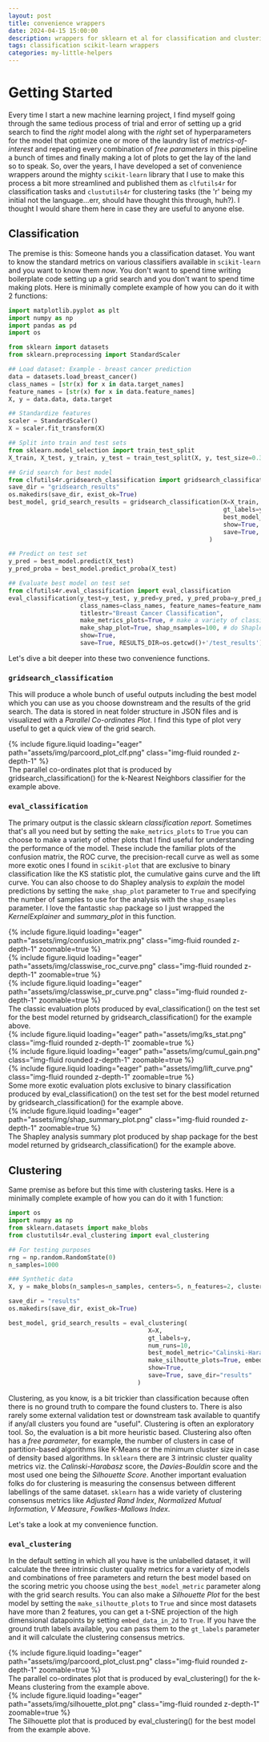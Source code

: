 ```yaml
---
layout: post
title: convenience wrappers
date: 2024-04-15 15:00:00
description: wrappers for sklearn et al for classification and clustering 
tags: classification scikit-learn wrappers
categories: my-little-helpers
---
```


# Getting Started 

Every time I start a new machine learning project, I find myself going through the same tedious process of trial and error of setting up a grid search to find the _right_ model along with the _right_ set of hyperparameters for the model that optimize one or more of the laundry list of _metrics-of-interest_ and repeating every combination of _free parameters_ in this pipeline a bunch of times and finally making a lot of plots to get the lay of the land so to speak. So, over the years, I have developed a set of convenience wrappers around the mighty `scikit-learn` library that I use to make this process a bit more streamlined and published them as `clfutils4r` for classification tasks and `clustutils4r` for clustering tasks (the 'r' being my initial not the language...err, should have thought this through, huh?). I thought I would share them here in case they are useful to anyone else. 

## Classification

The premise is this: Someone hands you a classification dataset. You want to know the standard metrics on various classifiers available in `scikit-learn` and you want to know them _now_. You don't want to spend time writing boilerplate code setting up a grid search and you don't want to spend time making plots. Here is minimally complete example of how you can do it with 2 functions:

```python
import matplotlib.pyplot as plt
import numpy as np
import pandas as pd
import os

from sklearn import datasets
from sklearn.preprocessing import StandardScaler

## Load dataset: Example - breast cancer prediction
data = datasets.load_breast_cancer()
class_names = [str(x) for x in data.target_names]
feature_names = [str(x) for x in data.feature_names]
X, y = data.data, data.target

## Standardize features
scaler = StandardScaler()
X = scaler.fit_transform(X)

## Split into train and test sets
from sklearn.model_selection import train_test_split
X_train, X_test, y_train, y_test = train_test_split(X, y, test_size=0.30, random_state=42)

## Grid search for best model
from clfutils4r.gridsearch_classification import gridsearch_classification
save_dir = "gridsearch_results"
os.makedirs(save_dir, exist_ok=True)
best_model, grid_search_results = gridsearch_classification(X=X_train,                    # training dataset
                                                            gt_labels=y_train,            # ground truth labels
                                                            best_model_metric="F1",       # metric to use to choose the best model
                                                            show=True,                    # whether to display the plots; this is used in a notebook
                                                            save=True, save_dir=save_dir  # whether to save the plots
                                                        )

## Predict on test set
y_pred = best_model.predict(X_test)
y_pred_proba = best_model.predict_proba(X_test)

## Evaluate best model on test set
from clfutils4r.eval_classification import eval_classification
eval_classification(y_test=y_test, y_pred=y_pred, y_pred_proba=y_pred_proba,  # ground truth labels, predicted labels, predicted probabilities
                    class_names=class_names, feature_names=feature_names,
                    titlestr="Breast Cancer Classification",
                    make_metrics_plots=True, # make a variety of classification metrics plots
                    make_shap_plot=True, shap_nsamples=100, # do Shapley analysis for model explainability
                    show=True,  
                    save=True, RESULTS_DIR=os.getcwd()+'/test_results')

```

Let's dive a bit deeper into these two convenience functions.
 
### `gridsearch_classification`

This will produce a whole bunch of useful outputs including the best model which you can use as you choose downstream and the results of the grid search. The data is stored in neat folder structure in JSON files and is visualized with a _Parallel Co-ordinates Plot_. I find this type of plot very useful to get a quick view of the grid search.

<div class="row mt-3">
    <div class="col-sm mt-3 mt-md-0">
        {% include figure.liquid loading="eager" path="assets/img/parcoord_plot_clf.png" class="img-fluid rounded z-depth-1" %}
    </div>
</div>
<div class="caption">
    The parallel co-ordinates plot that is produced by gridsearch_classification() for the k-Nearest Neighbors classifier for the example above.
</div>

### `eval_classification`

The primary output is the classic sklearn _classification report_. Sometimes that's all you need but by setting the `make_metrics_plots` to `True` you can choose to make a variety of other plots that I find useful for understanding the performance of the model. These include the familiar plots of the confusion matrix, the ROC curve, the precision-recall curve as well as some more exotic ones I found in `scikit-plot` that are exclusive to binary classification like the KS statistic plot, the cumulative gains curve and the lift curve. You can also choose to do Shapley analysis to _explain_ the model predictions by setting the `make_shap_plot` parameter to `True` and specifying the number of samples to use for the analysis with the `shap_nsamples` parameter. I love the fantastic `shap` package so I just wrapped the _KernelExplainer_ and _summary_plot_ in this function.

<div class="row mt-3">
    <div class="col-sm mt-3 mt-md-0">
        {% include figure.liquid loading="eager" path="assets/img/confusion_matrix.png" class="img-fluid rounded z-depth-1" zoomable=true %}
    </div>
    <div class="col-sm mt-3 mt-md-0">
        {% include figure.liquid loading="eager" path="assets/img/classwise_roc_curve.png" class="img-fluid rounded z-depth-1" zoomable=true %}
    </div>
    <div class="col-sm mt-3 mt-md-0">
        {% include figure.liquid loading="eager" path="assets/img/classwise_pr_curve.png" class="img-fluid rounded z-depth-1" zoomable=true %}
    </div>
</div>
<div class="caption">
    The classic evaluation plots produced by eval_classification() on the test set for the best model returned by gridsearch_classification() for the example above.
</div>

<div class="row mt-3">
    <div class="col-sm mt-3 mt-md-0">
        {% include figure.liquid loading="eager" path="assets/img/ks_stat.png" class="img-fluid rounded z-depth-1" zoomable=true %}
    </div>
    <div class="col-sm mt-3 mt-md-0">
        {% include figure.liquid loading="eager" path="assets/img/cumul_gain.png" class="img-fluid rounded z-depth-1" zoomable=true %}
    </div>
    <div class="col-sm mt-3 mt-md-0">
        {% include figure.liquid loading="eager" path="assets/img/lift_curve.png" class="img-fluid rounded z-depth-1" zoomable=true %}
    </div>
</div>
<div class="caption">
    Some more exotic evaluation plots exclusive to binary classification produced by eval_classification() on the test set for the best model returned by gridsearch_classification() for the example above.
</div>

<div class="row mt-3">
    <div class="col-sm mt-3 mt-md-0">
        {% include figure.liquid loading="eager" path="assets/img/shap_summary_plot.png" class="img-fluid rounded z-depth-1" zoomable=true %}
    </div>
</div>
<div class="caption">
    The Shapley analysis summary plot produced by shap package for the best model returned by gridsearch_classification() for the example above.
</div>

## Clustering

Same premise as before but this time with clustering tasks. Here is a minimally complete example of how you can do it with 1 function:

```python
import os
import numpy as np
from sklearn.datasets import make_blobs
from clustutils4r.eval_clustering import eval_clustering

## For testing purposes
rng = np.random.RandomState(0)
n_samples=1000

### Synthetic data
X, y = make_blobs(n_samples=n_samples, centers=5, n_features=2, cluster_std=0.60, random_state=rng)

save_dir = "results"
os.makedirs(save_dir, exist_ok=True)

best_model, grid_search_results = eval_clustering(
                                       X=X,                                               # dataset to cluster
                                       gt_labels=y,                                       # ground-truth labels; often these aren't available so don't pass this argument
                                       num_runs=10,                                       # number of times to fit a model
                                       best_model_metric="Calinski-Harabasz",             # metric to use to choose the best model
                                       make_silhoutte_plots=True, embed_data_in_2d=False, # whether to make silhouette plots
                                       show=True,                                         # whether to display the plots; this is used in a notebook
                                       save=True, save_dir="results"                      # whether to save the plots
                                    )
```

Clustering, as you know, is a bit trickier than classification because often there is no ground truth to compare the found clusters to. There is also rarely some external validation test or downstream task available to quantify if any/all clusters you found are "useful". Clustering is often an exploratory tool. So, the evaluation is a bit more heuristic based. Clustering also often has a _free parameter_, for example, the number of clusters in case of partition-based algorithms like K-Means or the minimum cluster size in case of density based algorithms. In `sklearn` there are 3 intrinsic cluster quality metrics viz. the _Calinski-Harabasz_ score, the _Davies-Bouldin_ score and the most used one being the _Silhouette Score_. Another important evaluation folks do for clustering is measuring the consensus between different labellings of the same dataset. `sklearn` has a wide variety of clustering consensus metrics like _Adjusted Rand Index_, _Normalized Mutual Information_, _V Measure_, _Fowlkes-Mallows Index_.

Let's take a look at my convenience function.

### `eval_clustering`

In the default setting in which all you have is the unlabelled dataset, it will calculate the three intrinsic cluster quality metrics for a variety of models and combinations of free parameters and return the best model based on the scoring metric you choose using the `best_model_metric` parameter along with the grid search results. You can also make a _Silhouette Plot_ for the best model by setting the `make_silhoutte_plots` to `True` and since most datasets have more than 2 features, you can get a t-SNE projection of the high dimensional datapoints by setting `embed_data_in_2d` to `True`. If you have the ground truth labels available, you can pass them to the `gt_labels` parameter and it will calculate the clustering consensus metrics.

<div class="row mt-3">
    <div class="col-sm mt-3 mt-md-0">
        {% include figure.liquid loading="eager" path="assets/img/parcoord_plot_clust.png" class="img-fluid rounded z-depth-1" zoomable=true %}
    </div>
</div>
<div class="caption">
    The parallel co-ordinates plot that is produced by eval_clustering() for the k-Means clustering from the example above.
</div>

<div class="row mt-3">
    <div class="col-sm mt-3 mt-md-0">
        {% include figure.liquid loading="eager" path="assets/img/silhouette_plot.png" class="img-fluid rounded z-depth-1" zoomable=true %}
    </div>
</div>
<div class="caption">
    The Silhouette plot that is produced by eval_clustering() for the best model from the example above.
</div>